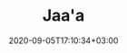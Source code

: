 ---
title: "Jaa'a"
date: 2020-09-05T17:10:34+03:00
type: route
category: "route"
route_type: "boulder"
sector_weight: 32
link_27crags: https://27crags.com/crags/veikkola/routes/noname-4-306805
---
